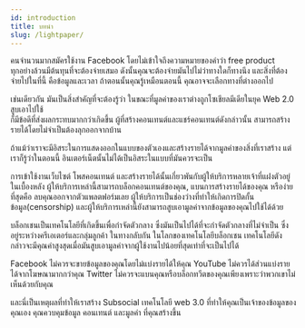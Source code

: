 ```yaml
---
id: introduction
title: บทนำ
slug: /lightpaper/
---
```


คนจำนวนมากสมัครใช้งาน Facebook
โดยไม่เข้าใจถึงความหมายของคำว่า free product <br />
ทุกอย่างล้วนมีต้นทุนที่จะต้องจ่ายเสมอ
ดังนั้นคุณจะต้องจ่ายมันไปไม่ว่าทางใดก็ทางนึง
และสิ่งที่ต้องจ่ายไปในที่นี้ คือข้อมูลและเวลา
ถ้าตอนนั้นคุณรู้เหมือนตอนนี้ คุณอาจจะเลือกทางที่ต่างออกไป


เช่นเดียวกัน
มันเป็นสิ่งสำคัญที่จะต้องรู้ว่า ในขณะที่มูลค่าของเราต่างถูกโซเชียลมีเดียในยุค
Web 2.0 สูบเอาไปใช้ <br />ก็มีข้อดีที่ส่งผลกระทบมากกว่าเกิดขึ้น
ผู้ที่สร้างคอนเทนต์และแชร์คอนเทนต์ดังกล่าวนั้น สามารถสร้างรายได้โดยไม่จำเป็นต้องลุกออกจากบ้าน

ถ้าแม้ว่าเราจะมีอิสระในการแสดงออกในแบบของตัวเองและสร้างรายได้จากมูลค่าของสิ่งที่เราสร้าง
แต่เราก็รู้ว่าในตอนนี้ อินเตอร์เน็ตนั้นไม่ได้เป็นอิสระในแบบที่มันควรจะเป็น

การเข้าใช้งานเว็บไซต์ โพสคอนเทนต์
และสร้างรายได้นั้นเกี่ยวพันกับผู้ให้บริการหลายเจ้าที่แฝงตัวอยู่ในเบื้องหลัง
ผู้ให้บริการเหล่านี้สามารถบล็อกคอนเทนต์ของคุณ,
แบนการสร้างรายได้ของคุณ หรือง่ายที่สุดคือ
ลบคุณออกจากตัวแพลตฟอร์มเลย
ผู้ให้บริการเป็นช่องว่างที่ทำให้เกิดการปิดกั้นข้อมูล(censorship)
และผู้ให้บริการเหล่านี้ยังสามารถสูบเอามูลค่าจากข้อมูลของคุณไปใช้ได้ด้วย

บล็อกเชนเป็นเทคโนโลยีที่เกิดขึ้นเพื่อกำจัดตัวกลาง
ซึ่งมันเป็นไปได้ที่จะกำจัดตัวกลางที่ไม่จำเป็น ซึ่งอยู่ระหว่างครีเอเตอร์และกลุ่มลูกค้า
ในทางกลับกัน ในโลกของเทคโนโลยีบล็อกเชน เทคโนโลยีดังกล่าวจะมีคุณค่าสูงสุดเมื่อมันสูบเอามูลค่าจากผู้ใช้งานไปน้อยที่สุดเท่าที่จะเป็นไปได้

Facebook ไม่ควรจะขายข้อมูลของคุณโดยไม่แบ่งรายได้ให้คุณ
YouTube ไม่ควรได้ส่วนแบ่งรายได้จากโฆษณามากกว่าคุณ Twitter
ไม่ควรจะแบนคุณหรือบล็อกทวีตของคุณเพียงเพราะว่าพวกเขาไม่เห็นด้วยกับคุณ

และนี่เป็นเหตุผลที่ทำให้เราสร้าง Subsocial เทคโนโลยี web 3.0
ที่ทำให้คุณเป็นเจ้าของข้อมูลของคุณเอง คุณควบคุมข้อมูล
คอนเทนต์ และมูลค่า
ที่คุณสร้างขึ้น